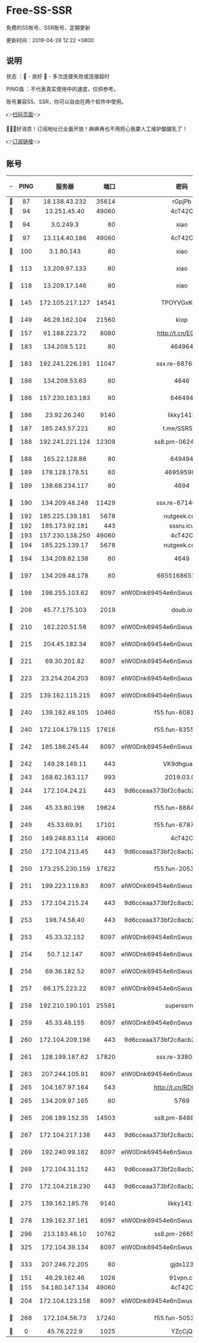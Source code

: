 # Free-SS-SSR

免费的SS账号、SSR账号，定期更新

更新时间：2019-04-28 12:22 +0800

## 说明

状态     ：🙂 - 良好 🙁 - 多次连接失败或连接超时

PING值   ：不代表真实使用中的速度，仅供参考。

账号兼容SS、SSR，你可以自由在两个软件中使用。

👉[扫码页面](https://liesauer.github.io/Free-SS-SSR/)👈

🎉🎉🎉好消息！订阅地址已全面开放！麻麻再也不用担心我要人工维护酸酸乳了！

👉[订阅链接](https://www.liesauer.net/yogurt/subscribe?ACCESS_TOKEN=DAYxR3mMaZAsaqUb)👈

## 账号

|-|PING|服务器|端口|密码|加密方式|区域|
|:----:|:----:|:-----:|-----:|:----:|:----:|:----:|
|🙂|87|18.138.43.232|35614|rGpjPb|rc4-md5|SG|
|🙂|94|13.251.45.40|49060|4cT42C|chacha20|SG|
|🙂|94|3.0.249.3|80|xiao|aes-128-ctr|SG|
|🙂|97|13.114.40.186|49060|4cT42C|chacha20|JP|
|🙂|100|3.1.80.143|80|xiao|aes-128-ctr|SG|
|🙂|113|13.209.97.133|80|xiao|aes-128-ctr|KR|
|🙂|118|13.209.17.146|80|xiao|aes-128-ctr|KR|
|🙂|145|172.105.217.127|14541|TPOYVGxKglpi|aes-256-cfb|JP|
|🙂|149|46.29.162.104|21560|kiop|aes-128-ctr|RU|
|🙂|157|91.188.223.72|8080|http://t.cn/EGJIyrl|rc4-md5|RU|
|🙂|183|134.209.5.121|80|464964|aes-256-cfb|US|
|🙂|183|192.241.226.191|11047|ssx.re-68765345|aes-256-cfb|US|
|🙂|186|134.209.53.63|80|4646|aes-256-cfb|US|
|🙂|186|157.230.163.183|80|646494|aes-256-cfb|US|
|🙂|186|23.92.26.240|9140|likky1415|aes-256-cfb|US|
|🙂|187|185.243.57.221|80|t.me/SSRSUB|rc4-md5|US|
|🙂|188|192.241.221.124|12309|ss8.pm-06243786|aes-256-cfb|US|
|🙂|188|165.22.128.88|80|649494|aes-256-cfb|US|
|🙂|189|178.128.178.51|80|469595985|chacha20|US|
|🙂|189|138.68.234.117|80|4694|aes-256-cfb|US|
|🙂|190|134.209.48.248|11429|ssx.re-67140253|aes-256-cfb|US|
|🙂|192|185.225.139.181|5678|nutgeek.com|rc4-md5|US|
|🙂|192|185.173.92.181|443|sssru.icu|rc4-md5|RU|
|🙂|193|157.230.138.250|49060|4cT42C|chacha20|US|
|🙂|194|185.225.139.17|5678|nutgeek.com|rc4-md5|US|
|🙂|194|134.209.62.138|80|4649|aes-256-cfb|US|
|🙂|197|134.209.48.178|80|6655168651651|aes-256-cfb|US|
|🙂|198|198.255.103.62|8097|eIW0Dnk69454e6nSwuspv9DmS201tQ0D|aes-256-cfb|US|
|🙂|208|45.77.175.103|2019|doub.io|aes-128-ctr|SG|
|🙂|210|162.220.51.58|8097|eIW0Dnk69454e6nSwuspv9DmS201tQ0D|aes-256-cfb|US|
|🙂|215|204.45.182.34|8097|eIW0Dnk69454e6nSwuspv9DmS201tQ0D|aes-256-cfb|US|
|🙂|221|69.30.201.82|8097|eIW0Dnk69454e6nSwuspv9DmS201tQ0D|aes-256-cfb|US|
|🙂|223|23.254.204.203|8097|eIW0Dnk69454e6nSwuspv9DmS201tQ0D|aes-256-cfb|US|
|🙂|225|139.162.115.215|8097|eIW0Dnk69454e6nSwuspv9DmS201tQ0D|aes-256-cfb|JP|
|🙂|240|139.162.49.105|10460|f55.fun-60814542|aes-256-cfb|SG|
|🙂|240|172.104.179.115|17616|f55.fun-83554263|aes-256-cfb|SG|
|🙂|242|185.186.245.44|8097|eIW0Dnk69454e6nSwuspv9DmS201tQ0D|aes-256-cfb|NL|
|🙂|242|149.28.149.11|443|VK9dhgualsL|aes-256-cfb|SG|
|🙂|243|168.62.163.117|993|2019.03.07|rc4-md5|US|
|🙂|244|172.104.24.21|443|9d6cceaa373bf2c8acb22e60b6a58be6|aes-256-cfb|US|
|🙂|246|45.33.80.198|19624|f55.fun-88848874|aes-256-cfb|US|
|🙂|249|45.33.69.91|17101|f55.fun-67872492|aes-256-cfb|US|
|🙂|250|149.248.63.114|49060|4cT42C|chacha20|CA|
|🙂|250|172.104.213.45|443|9d6cceaa373bf2c8acb22e60b6a58be6|aes-256-cfb|US|
|🙂|250|173.255.230.159|17622|f55.fun-20534333|aes-256-cfb|US|
|🙂|251|199.223.119.83|8097|eIW0Dnk69454e6nSwuspv9DmS201tQ0D|aes-256-cfb|US|
|🙂|253|172.104.215.24|443|9d6cceaa373bf2c8acb22e60b6a58be6|aes-256-cfb|US|
|🙂|253|198.74.58.40|443|9d6cceaa373bf2c8acb22e60b6a58be6|aes-256-cfb|US|
|🙂|253|45.33.32.152|8097|eIW0Dnk69454e6nSwuspv9DmS201tQ0D|aes-256-cfb|US|
|🙂|254|50.7.12.147|8097|eIW0Dnk69454e6nSwuspv9DmS201tQ0D|aes-256-cfb|BR|
|🙂|256|69.36.182.52|8097|eIW0Dnk69454e6nSwuspv9DmS201tQ0D|aes-256-cfb|US|
|🙂|257|66.175.223.22|8097|eIW0Dnk69454e6nSwuspv9DmS201tQ0D|aes-256-cfb|US|
|🙂|258|192.210.190.101|25581|superssrnet|aes-256-cfb|US|
|🙂|259|45.33.48.155|8097|eIW0Dnk69454e6nSwuspv9DmS201tQ0D|aes-256-cfb|US|
|🙂|260|172.104.209.198|443|9d6cceaa373bf2c8acb22e60b6a58be6|aes-256-cfb|US|
|🙂|261|128.199.187.62|17820|ssx.re-33804716|aes-256-cfb|SG|
|🙂|263|207.244.105.91|8097|eIW0Dnk69454e6nSwuspv9DmS201tQ0D|aes-256-cfb|US|
|🙂|265|104.167.97.164|543|http://t.cn/RD0D7sx|rc4-md5|CA|
|🙂|265|134.209.97.165|80|5769|aes-256-cfb|SG|
|🙂|265|206.189.152.35|14503|ss8.pm-84886279|aes-256-cfb|SG|
|🙂|267|172.104.217.138|443|9d6cceaa373bf2c8acb22e60b6a58be6|aes-256-cfb|US|
|🙂|269|192.240.99.182|8097|eIW0Dnk69454e6nSwuspv9DmS201tQ0D|aes-256-cfb|US|
|🙂|269|172.104.31.152|443|9d6cceaa373bf2c8acb22e60b6a58be6|aes-256-cfb|US|
|🙂|270|172.104.218.230|443|9d6cceaa373bf2c8acb22e60b6a58be6|aes-256-cfb|US|
|🙂|275|139.162.185.76|9140|likky1415|aes-256-cfb|DE|
|🙂|278|139.162.37.161|8097|eIW0Dnk69454e6nSwuspv9DmS201tQ0D|aes-256-cfb|SG|
|🙂|296|213.183.48.10|10762|ss8.pm-26655649|rc4-md5|RU|
|🙂|325|172.104.39.134|8097|eIW0Dnk69454e6nSwuspv9DmS201tQ0D|aes-256-cfb|SG|
|🙂|333|207.246.72.205|80|gjds123|aes-256-cfb|US|
|🙂|151|46.29.162.46|1026|91vpn.cf|rc4-md5|RU|
|🙂|155|54.180.147.134|49060|4cT42C|chacha20|KR|
|🙂|204|172.104.123.158|8097|eIW0Dnk69454e6nSwuspv9DmS201tQ0D|aes-256-cfb|JP|
|🙂|268|172.104.56.73|17240|f55.fun-50539901|aes-256-cfb|SG|
|🙁|0|45.76.222.9|1025|YZcCjQ|rc4-md5|JP|
